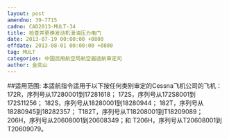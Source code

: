 ```yaml
---
layout: post
amendno: 39-7715
cadno: CAD2013-MULT-34
title: 检查并更换发动机滑油压力电门
date: 2013-07-19 00:00:00 +0800
effdate: 2013-08-01 00:00:00 +0800
tag: MULT
categories: 中国民用航空局航空器适航审定司
author: 金奕山
---
```


##适用范围:
本适航指令适用于以下按任何类别审定的Cessna飞机公司的飞机：
172R，序列号从17280001到17281618；
172S，序列号从172S8001到172S11256；
182S，序列号从18280001到18280944；
182T，序列号从18280945到18282357；
T182T，序列号从T18208001到T18209089；
206H，序列号从20608001到20608349；和
T206H，序列号从T20608001到T20609079。

